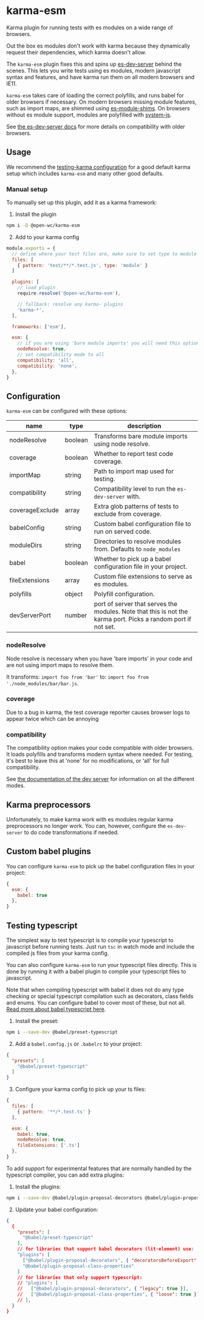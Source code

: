 # karma-esm

Karma plugin for running tests with es modules on a wide range of browsers.

Out the box es modules don't work with karma because they dynamically request their dependencies, which karma doesn't allow.

The `karma-esm` plugin fixes this and spins up [es-dev-server](https://open-wc.org/developing/es-dev-server.html) behind the scenes. This lets you write tests using es modules, modern javascript syntax and features, and have karma run them on all modern browsers and IE11.

`karma-esm` takes care of loading the correct polyfills, and runs babel for older browsers if necessary. On modern browsers missing module features, such as import maps, are shimmed using [es-module-shims](https://github.com/guybedford/es-module-shims). On browsers without es module support, modules are polyfilled with [system-js](https://github.com/systemjs/systemjs).

See [the es-dev-server docs](https://open-wc.org/developing/es-dev-server.html) for more details on compatibility with older browsers.

## Usage
We recommend the [testing-karma configuration](https://open-wc.org/testing/testing-karma.html) for a good default karma setup which includes `karma-esm` and many other good defaults.

### Manual setup
To manually set up this plugin, add it as a karma framework:

1. Install the plugin
```bash
npm i -D @open-wc/karma-esm
```

2. Add to your karma config
```javascript
module.exports = {
  // define where your test files are, make sure to set type to module
  files: [
    { pattern: 'test/**/*.test.js', type: 'module' }
  ]

  plugins: [
    // load plugin
    require.resolve('@open-wc/karma-esm'),

    // fallback: resolve any karma- plugins
    'karma-*',
  ],

  frameworks: ['esm'],

  esm: {
    // if you are using 'bare module imports' you will need this option
    nodeResolve: true,
    // set compatibility mode to all
    compatibility: 'all',
    compatibility: 'none',
  },
}
```

## Configuration
`karma-esm` can be configured with these options:

| name              | type    | description                                                                                                   |
| ----------------- | ------- | ------------------------------------------------------------------------------------------------------------- |
| nodeResolve       | boolean | Transforms bare module imports using node resolve.                                                            |
| coverage          | boolean | Whether to report test code coverage.                                                                         |
| importMap         | string  | Path to import map used for testing.                                                                          |
| compatibility     | string  | Compatibility level to run the `es-dev-server` with.                                                          |
| coverageExclude   | array   | Extra glob patterns of tests to exclude from coverage.                                                        |
| babelConfig       | string  | Custom babel configuration file to run on served code.                                                        |
| moduleDirs        | string  | Directories to resolve modules from. Defaults to `node_modules`                                               |
| babel             | boolean | Whether to pick up a babel configuration file in your project.                                                |
| fileExtensions    | array   | Custom file extensions to serve as es modules.                                                                |
| polyfills         | object  | Polyfill configuration.                                                                                       |
| devServerPort     | number  | port of server that serves the modules. Note that this is not the karma port. Picks a random port if not set. |

### nodeResolve
Node resolve is necessary when you have 'bare imports' in your code and are not using import maps to resolve them.

It transforms: `import foo from 'bar'` to: `import foo from './node_modules/bar/bar.js`.

### coverage
Due to a bug in karma, the test coverage reporter causes browser logs to appear twice which can be annoying

### compatibility
The compatibility option makes your code compatible with older browsers. It loads polyfills and transforms modern syntax where needed. For testing, it's best to leave this at 'none' for no modifications, or 'all' for full compatibility.

See [the documentation of the dev server](https://open-wc.org/developing/es-dev-server.html) for information on all the different modes.

## Karma preprocessors
Unfortunately, to make karma work with es modules regular karma preprocessors no longer work. You can, however, configure the `es-dev-server` to do code transformations if needed.

## Custom babel plugins
You can configure `karma-esm` to pick up the babel configuration files in your project:
```javascript
{
  esm: {
    babel: true
  },
}
```

## Testing typescript
The simplest way to test typescript is to compile your typescript to javascript before running tests. Just run `tsc` in watch mode and include the compiled js files from your karma config.

You can also configure `karma-esm` to run your typescript files directly. This is done by running it with a babel plugin to compile your typescript files to javascript.

Note that when compiling typescript with babel it does not do any type checking or special typescript compilation such as decorators, class fields and enums. You can configure babel to cover most of these, but not all. [Read more about babel typescript here](https://babeljs.io/docs/en/babel-plugin-transform-typescript).

1. Install the preset:
```bash
npm i --save-dev @babel/preset-typescript
```

2. Add a `babel.config.js` or `.babelrc` to your project:
```json
{
  "presets": [
    "@babel/preset-typescript"
  ]
}
```

3. Configure your karma config to pick up your ts files:
```javascript
{
  files: [
    { pattern: '**/*.test.ts' }
  ],

  esm: {
    babel: true,
    nodeResolve: true,
    fileExtensions: ['.ts']
  },
}
```

To add support for experimental features that are normally handled by the typescript compiler, you can add extra plugins:

  1. Install the plugins:
```bash
npm i --save-dev @babel/plugin-proposal-decorators @babel/plugin-proposal-class-properties
```

  2. Update your babel configuration:
```json
{
  {
    "presets": [
      "@babel/preset-typescript"
    ],
    // for libraries that support babel decorators (lit-element) use:
    "plugins": [
      ["@babel/plugin-proposal-decorators", { "decoratorsBeforeExport": true }],
      "@babel/plugin-proposal-class-properties"
    ]
    // for libraries that only support typescript:
    // "plugins": [
    //   ["@babel/plugin-proposal-decorators", { "legacy": true }],
    //   ["@babel/plugin-proposal-class-properties", { "loose": true }]
    // ],
  }
}
```


<script>
  export default {
    mounted() {
      const editLink = document.querySelector('.edit-link a');
      if (editLink) {
        const url = editLink.href;
        editLink.href = url.substr(0, url.indexOf('/master/')) + '/master/packages/karma-esm/README.md';
      }
    }
  }
</script>
